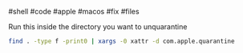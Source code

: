 #shell #code #apple #macos  #fix #files 

Run this inside the directory you want to unquarantine

```bash
find . -type f -print0 | xargs -0 xattr -d com.apple.quarantine
```